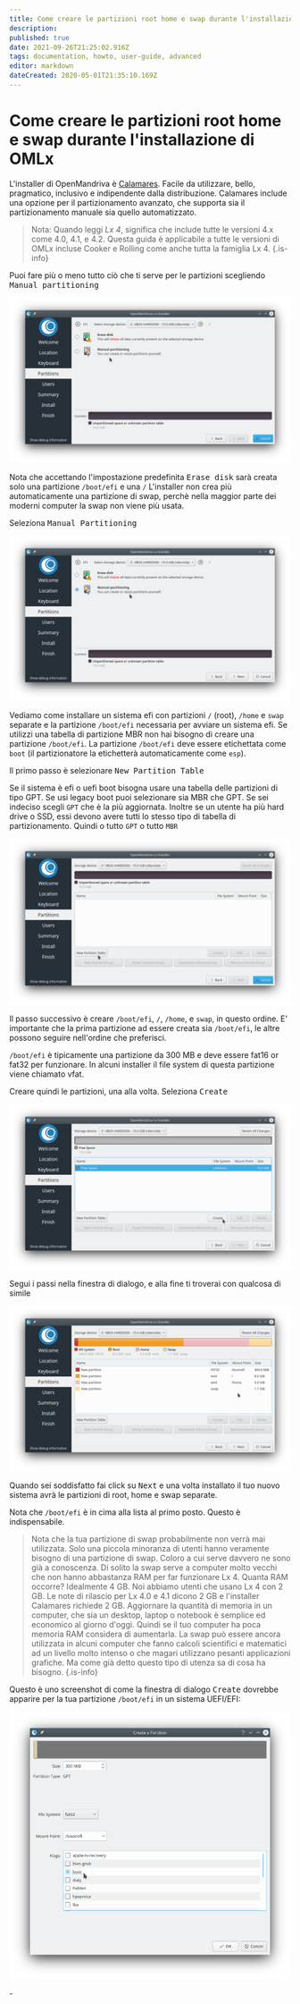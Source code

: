 ```yaml
---
title: Come creare le partizioni root home e swap durante l'installazione di OMLx
description: 
published: true
date: 2021-09-26T21:25:02.916Z
tags: documentation, howto, user-guide, advanced
editor: markdown
dateCreated: 2020-05-01T21:35:10.169Z
---
```


# Come creare le partizioni root home e swap durante l'installazione di OMLx

L'installer di OpenMandriva è  [Calamares](http://calamares.io/).
Facile da utilizzare, bello, pragmatico, inclusivo e  indipendente dalla distribuzione.
Calamares include una opzione per il partizionamento avanzato, che supporta sia il partizionamento manuale sia quello automatizzato.

> Nota: Quando leggi *Lx 4*, significa che include tutte le versioni 4.x come 4.0, 4.1, e 4.2. Questa guida è applicabile a tutte le versioni di OMLx incluse Cooker e Rolling come anche tutta la famiglia Lx 4.
{.is-info}

Puoi fare più o meno tutto ciò che ti serve per le partizioni scegliendo <kbd>Manual partitioning</kbd>

![root-home-swap-01.png](/images/root-home-swap-01.png)

Nota che accettando l'impostazione predefinita <kbd>Erase disk</kbd> sarà creata solo una partizione `/boot/efi` e una `/`
L'installer non crea più automaticamente una partizione di swap, perchè nella maggior parte dei moderni computer la swap non viene più usata.

Seleziona <kbd>Manual Partitioning</kbd>

![root-home-swap-02.png](/images/root-home-swap-02.png)

Vediamo come installare un sistema efi con partizioni `/` (root), `/home` e `swap` separate e la partizione `/boot/efi` necessaria per avviare un sistema efi. Se utilizzi una tabella di partizione MBR non hai bisogno di creare una partizione `/boot/efi`.
La partizione `/boot/efi` deve essere etichettata come `boot` (il partizionatore la etichetterà automaticamente come `esp`).

Il primo passo è selezionare <kbd>New Partition Table</kbd>

Se il sistema è efi o uefi boot bisogna usare una tabella delle partizioni di tipo GPT.
Se usi legacy boot puoi selezionare sia MBR che GPT. Se sei indeciso scegli `GPT` che è la più aggiornata. Inoltre se un utente ha più hard drive o SSD, essi devono avere tutti lo stesso tipo di tabella di partizionamento. Quindi o tutto `GPT` o tutto `MBR`

![root-home-swap-03.png](/images/root-home-swap-03.png)

Il passo successivo è creare `/boot/efi`, `/`, `/home`, e `swap`, in questo ordine.
E' importante che la prima partizione ad essere creata sia `/boot/efi`, le altre possono seguire nell'ordine che preferisci.

`/boot/efi` è tipicamente una partizione da 300 MB e deve essere fat16 or fat32 per funzionare. In alcuni installer il file system di questa partizione viene chiamato vfat.

Creare quindi le partizioni, una alla volta.
Seleziona <kbd>Create</kbd>

![root-home-swap-04.png](/images/root-home-swap-04.png)

Segui i passi nella finestra di dialogo, e alla fine ti troverai con qualcosa di simile

![root-home-swap-06.png](/images/root-home-swap-06.png)

Quando sei soddisfatto fai click su <kbd>Next</kbd> e una volta installato il tuo nuovo sistema avrà le partizioni di root, home e swap separate.

Nota che `/boot/efi` è in cima alla lista al primo posto. Questo è indispensabile.

> Nota che la tua partizione di swap probabilmente non verrà mai utilizzata. Solo una piccola minoranza di utenti hanno veramente bisogno di una partizione di swap. Coloro a cui serve davvero ne sono già a conoscenza. Di solito la swap serve a computer molto vecchi che non hanno abbastanza RAM per far funzionare Lx 4.
Quanta RAM occorre? Idealmente 4 GB. Noi abbiamo utenti che usano Lx 4 con 2 GB. Le note di rilascio per Lx 4.0 e 4.1 dicono 2 GB e l'installer Calamares richiede 2 GB.  Aggiornare la quantità di memoria in un computer, che sia un desktop, laptop o notebook è semplice ed economico al giorno d'oggi. Quindi se il tuo computer ha poca memoria RAM considera di aumentarla.
La swap può essere ancora utilizzata in alcuni computer che fanno calcoli scientifici e matematici ad un livello molto intenso o che magari utilizzano pesanti applicazioni grafiche. Ma come già detto questo tipo di utenza sa di cosa ha bisogno.
{.is-info}

Questo è uno screenshot di come la finestra di dialogo <kbd>Create</kbd> dovrebbe apparire per la tua partizione `/boot/efi`  in un sistema UEFI/EFI:

![root-home-swap-05.png](/images/root-home-swap-05.png)

\-